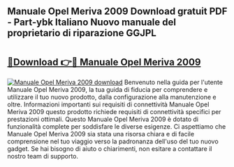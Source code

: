 ## Manuale Opel Meriva 2009 Download gratuit PDF - Part-ybk Italiano Nuovo manuale del proprietario di riparazione GGJPL

# <h2><a href="http://df91kr.blite.top/?on=Manuale+Opel+Meriva+2009">🔗Download 👉🔴 Manuale Opel Meriva 2009</a></h2>

[![Manuale Opel Meriva 2009 download](https://i.imgur.com/lujVjoI.png)](http://df91kr.blite.top/?on=Manuale+Opel+Meriva+2009)
Benvenuto nella guida per l'utente Manuale Opel Meriva 2009, la tua guida di fiducia per comprendere e utilizzare il tuo nuovo prodotto, dalla configurazione alla manutenzione e oltre. Informazioni importanti sui requisiti di connettività Manuale Opel Meriva 2009 questo prodotto richiede requisiti di connettività specifici per prestazioni ottimali. Questo Manuale Opel Meriva 2009 è dotato di funzionalità complete per soddisfare le diverse esigenze. Ci aspettiamo che Manuale Opel Meriva 2009 sia stata una risorsa chiara e di facile comprensione nel tuo viaggio verso la padronanza dell'uso del tuo nuovo gadget. Se hai bisogno di aiuto o chiarimenti, non esitare a contattare il nostro team di supporto.
